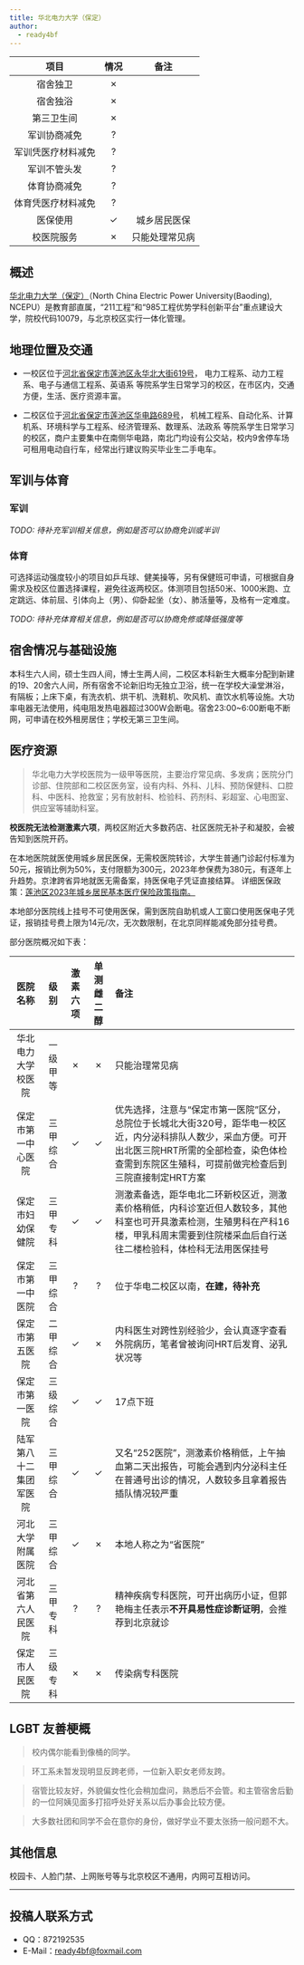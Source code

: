 ```yaml
---
title: 华北电力大学（保定）
author:
  - ready4bf
---
```


|        项目        | 情况 |     备注     |
| :----------------: | :--: | :----------: |
|      宿舍独卫      |  ✗   |              |
|      宿舍独浴      |  ✗   |              |
|     第三卫生间     |  ✗   |              |
|    军训协商减免    |  ?   |              |
| 军训凭医疗材料减免 |  ?   |              |
|    军训不管头发    |  ?   |              |
|    体育协商减免    |  ?   |              |
| 体育凭医疗材料减免 |  ?   |              |
|      医保使用      |  ✓   | 城乡居民医保 |
|     校医院服务     |  ✗   | 只能处理常见病 |

## 概述

[华北电力大学（保定）](https://net.ncepu.edu.cn)（North China Electric Power University(Baoding), NCEPU）是教育部直属，“211工程”和“985工程优势学科创新平台”重点建设大学，院校代码10079，与北京校区实行一体化管理。

## 地理位置及交通

- 一校区位于[河北省保定市莲池区永华北大街619号](https://ditu.amap.com/place/B01380RP1C)， 电力工程系、动力工程系、电子与通信工程系、英语系 等院系学生日常学习的校区，在市区内，交通方便，生活、医疗资源丰富。

- 二校区位于[河北省保定市莲池区华电路689号](https://ditu.amap.com/place/B0138017D2)， 机械工程系、自动化系、计算机系、环境科学与工程系、经济管理系、数理系、法政系 等院系学生日常学习的校区，商户主要集中在南侧华电路，南北门均设有公交站，校内9舍停车场可租用电动自行车，经常出行建议购买毕业生二手电车。

## 军训与体育

### 军训

_TODO: 待补充军训相关信息，例如是否可以协商免训或半训_

### 体育

可选择运动强度较小的项目如乒乓球、健美操等，另有保健班可申请，可根据自身需求及校区位置选择课程，避免往返两校区。体测项目包括50米、1000米跑、立定跳远、体前屈、引体向上（男）、仰卧起坐（女）、肺活量等，及格有一定难度。

_TODO: 待补充体育相关信息，例如是否可以协商免修或降低强度等_

## 宿舍情况与基础设施

本科生六人间，硕士生四人间，博士生两人间，二校区本科新生大概率分配到新建的19、20舍六人间，所有宿舍不论新旧均无独立卫浴，统一在学校大澡堂淋浴，有隔板；上床下桌，有洗衣机、烘干机、洗鞋机、吹风机、直饮水机等设施。大功率电器无法使用，纯电阻发热电器超过300W会断电。宿舍23:00~6:00断电不断网，可申请在校外租房居住；学校无第三卫生间。

## 医疗资源

>华北电力大学校医院为一级甲等医院，主要治疗常见病、多发病；医院分门诊部、住院部和二校区医务室，设有内科、外科、儿科、预防保健科、口腔科、中医科、抢救室；另有放射科、检验科、药剂科、彩超室、心电图室、供应室等辅助科室。

**校医院无法检测激素六项**，两校区附近大多数药店、社区医院无补子和凝胶，会被告知到医院开药。

在本地医院就医使用城乡居民医保，无需校医院转诊，大学生普通门诊起付标准为50元，报销比例为50%，支付限额为300元，2023年参保费为380元，有逐年上升趋势。京津跨省异地就医无需备案，持医保电子凭证直接结算。
详细医保政策：[莲池区2023年城乡居民基本医疗保险政策指南。](https://mp.weixin.qq.com/s/BV_Ovb8JZXokXGY28U7fNw)

本地部分医院线上挂号不可使用医保，需到医院自助机或人工窗口使用医保电子凭证，报销挂号费上限为14元/次，无次数限制，在北京同样能减免部分挂号费。

部分医院概况如下表：

|      医院名称      |  级别  | 激素六项 | 单测雌二醇 | 备注 |
| :----------------: |  :--:  | :------: |    :--:    | :-- |
| 华北电力大学校医院 | 一级甲等 |     ✗    |     ✗     | 只能治理常见病 |
| 保定市第一中心医院 | 三甲综合 |     ✓    |     ✓     | 优先选择，注意与“保定市第一医院”区分，总院位于长城北大街320号，距华电一校区近，内分泌科排队人数少，采血方便。可开出北医三院HRT所需的全部检查，染色体检查需到东院区生殖科，可提前做完检查后到三院直接制定HRT方案 |
|  保定市妇幼保健院  | 三甲专科 |     ✓    |     ✓     | 测激素备选，距华电北二环新校区近，测激素价格稍低，内科诊室近但人数较多，其他科室也可开具激素检测，生殖男科在产科16楼，甲乳科周末需要到住院楼采血后自行送往二楼检验科，体检科无法用医保挂号 |
|  保定市第一中医院  | 三甲综合 |     ?    |     ?     | 位于华电二校区以南，**在建，待补充** |
|   保定市第五医院   | 二甲综合 |     ✓    |     ✗     | 内科医生对跨性别经验少，会认真逐字查看外院病历，笔者曾被询问HRT后发育、泌乳状况等 |
|   保定市第一医院   | 三级综合 |     ✓    |     ✓     | 17点下班 |
| 陆军第八十二集团军医院 | 三甲综合 |     ✓    |     ✓     | 又名“252医院”，测激素价格稍低，上午抽血第二天出报告，可能会遇到内分泌科主任在普通号出诊的情况，人数较多且拿着报告插队情况较严重 |
|  河北大学附属医院  | 三甲综合 |     ✓    |     ✗     | 本地人称之为“省医院” |
| 河北省第六人民医院 | 三甲专科 |     ?    |     ?     | 精神疾病专科医院，可开出病历小证，但郭艳梅主任表示**不开具易性症诊断证明**，会推荐到北京就诊 |
|   保定市人民医院   | 三级专科 |     ✗    |     ✗     | 传染病专科医院 |

## LGBT 友善梗概

> 校内偶尔能看到像桶的同学。

> 环工系未暂发现明显反跨老师，一位新入职女老师友跨。

> 宿管比较友好，外貌偏女性化会稍加盘问，熟悉后不会管。和主管宿舍后勤的一位阿姨见面多打招呼处好关系以后办事会比较方便。

> 大多数社团和同学不会在意你的身份，做好学业不要太张扬一般问题不大。

## 其他信息

校园卡、人脸门禁、上网账号等与北京校区不通用，内网可互相访问。

---

## 投稿人联系方式

- QQ：872192535
- E-Mail：<ready4bf@foxmail.com>
